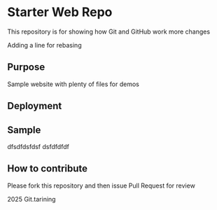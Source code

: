 # Starter Web Repo

This repository is for showing how Git and GitHub work
more changes 

Adding a line for rebasing
## Purpose

Sample website with plenty of files for demos
## Deployment
## Sample
dfsdfdsfdsf
dsfdfdfdf

## How to contribute
Please fork this repository and then issue Pull Request for review

2025 Git.tarining